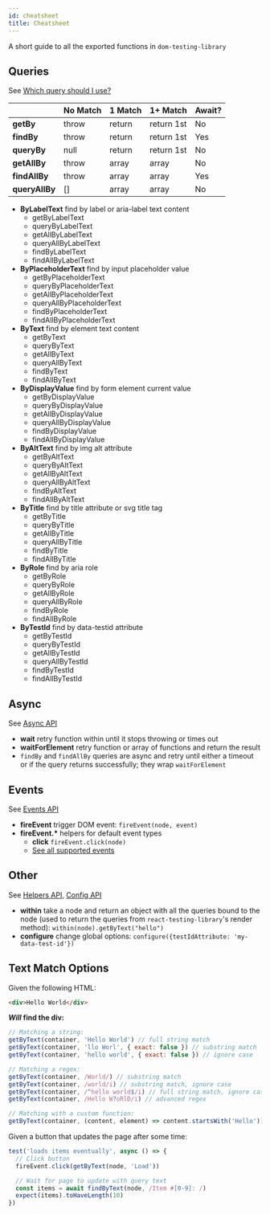 ```yaml
---
id: cheatsheet
title: Cheatsheet
---
```


A short guide to all the exported functions in `dom-testing-library`

## Queries

See [Which query should I use?](guide-which-query.md)

|                | No Match | 1 Match | 1+ Match   | Await? |
| -------------- | -------- | ------- | ---------- | ------ |
| **getBy**      | throw    | return  | return 1st | No     |
| **findBy**     | throw    | return  | return 1st | Yes    |
| **queryBy**    | null     | return  | return 1st | No     |
| **getAllBy**   | throw    | array   | array      | No     |
| **findAllBy**  | throw    | array   | array      | Yes    |
| **queryAllBy** | []       | array   | array      | No     |

- **ByLabelText** find by label or aria-label text content
  - getByLabelText
  - queryByLabelText
  - getAllByLabelText
  - queryAllByLabelText
  - findByLabelText
  - findAllByLabelText
- **ByPlaceholderText** find by input placeholder value
  - getByPlaceholderText
  - queryByPlaceholderText
  - getAllByPlaceholderText
  - queryAllByPlaceholderText
  - findByPlaceholderText
  - findAllByPlaceholderText
- **ByText** find by element text content
  - getByText
  - queryByText
  - getAllByText
  - queryAllByText
  - findByText
  - findAllByText
- **ByDisplayValue** find by form element current value
  - getByDisplayValue
  - queryByDisplayValue
  - getAllByDisplayValue
  - queryAllByDisplayValue
  - findByDisplayValue
  - findAllByDisplayValue
- **ByAltText** find by img alt attribute
  - getByAltText
  - queryByAltText
  - getAllByAltText
  - queryAllByAltText
  - findByAltText
  - findAllByAltText
- **ByTitle** find by title attribute or svg title tag
  - getByTitle
  - queryByTitle
  - getAllByTitle
  - queryAllByTitle
  - findByTitle
  - findAllByTitle
- **ByRole** find by aria role
  - getByRole
  - queryByRole
  - getAllByRole
  - queryAllByRole
  - findByRole
  - findAllByRole
- **ByTestId** find by data-testid attribute
  - getByTestId
  - queryByTestId
  - getAllByTestId
  - queryAllByTestId
  - findByTestId
  - findAllByTestId

## Async

See [Async API](api-async.md)

- **wait** retry function within until it stops throwing or times out
- **waitForElement** retry function or array of functions and return the result
- `findBy` and `findAllBy` queries are async and retry until either a timeout or
  if the query returns successfully; they wrap `waitForElement`

## Events

See [Events API](api-events.md)

- **fireEvent** trigger DOM event: `fireEvent(node, event)`
- **fireEvent.\*** helpers for default event types
  - **click** `fireEvent.click(node)`
  - [See all supported events](https://github.com/kentcdodds/dom-testing-library/blob/master/src/events.js)

## Other

See [Helpers API](api-helpers.md), [Config API](api-configuration.md)

- **within** take a node and return an object with all the queries bound to the
  node (used to return the queries from `react-testing-library`'s render
  method): `within(node).getByText("hello")`
- **configure** change global options:
  `configure({testIdAttribute: 'my-data-test-id'})`

## Text Match Options

Given the following HTML:

```html
<div>Hello World</div>
```

**_Will_ find the div:**

```javascript
// Matching a string:
getByText(container, 'Hello World') // full string match
getByText(container, 'llo Worl', { exact: false }) // substring match
getByText(container, 'hello world', { exact: false }) // ignore case

// Matching a regex:
getByText(container, /World/) // substring match
getByText(container, /world/i) // substring match, ignore case
getByText(container, /^hello world$/i) // full string match, ignore case
getByText(container, /Hello W?oRlD/i) // advanced regex

// Matching with a custom function:
getByText(container, (content, element) => content.startsWith('Hello'))
```

Given a button that updates the page after some time:

```jsx
test('loads items eventually', async () => {
  // Click button
  fireEvent.click(getByText(node, 'Load'))

  // Wait for page to update with query text
  const items = await findByText(node, /Item #[0-9]: /)
  expect(items).toHaveLength(10)
})
```
